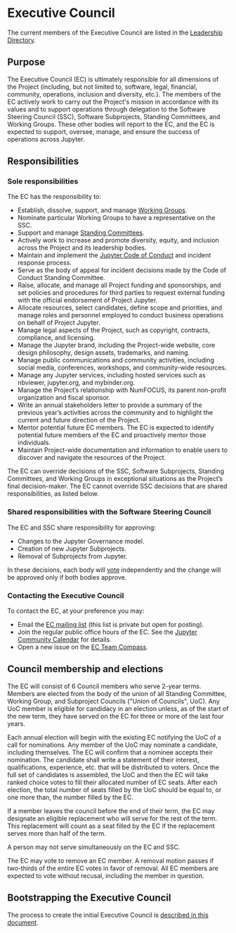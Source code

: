 # Executive Council

The current members of the Executive Council are listed in the [Leadership Directory](people).

## Purpose

The Executive Council (EC) is ultimately responsible for all dimensions of the Project (including, but not limited to, software, legal, financial, community, operations, inclusion and diversity, etc.). The members of the EC actively work to carry out the Project's mission in accordance with its values and to support operations through delegation to the Software Steering Council (SSC), Software Subprojects, Standing Committees, and Working Groups. These other bodies will report to the EC, and the EC is expected to support, oversee, manage, and ensure the success of operations across Jupyter.

## Responsibilities

### Sole responsibilities

The EC has the responsibility to:

- Establish, dissolve, support, and manage [Working Groups](standing_committees_and_working_groups.md#working-groups).
- Nominate particular Working Groups to have a representative on the SSC.
- Support and manage [Standing Committees](standing_committees_and_working_groups.md#standing-committees).
- Actively work to increase and promote diversity, equity, and inclusion across the Project and its leadership bodies.
- Maintain and implement the [Jupyter Code of Conduct](conduct/code_of_conduct.md) and incident response process.
- Serve as the body of appeal for incident decisions made by the Code of Conduct Standing Committee.
- Raise, allocate, and manage all Project funding and sponsorships, and set policies and procedures for third parties to request external funding with the official endorsement of Project Jupyter.
- Allocate resources, select candidates, define scope and priorities, and manage roles and personnel employed to conduct business operations on behalf of Project Jupyter.
- Manage legal aspects of the Project, such as copyright, contracts, compliance, and licensing.
- Manage the Jupyter brand, including the Project-wide website, core design philosophy, design assets, trademarks, and naming.
- Manage public communications and community activities, including social media, conferences, workshops, and community-wide resources.
- Manage any Jupyter services, including hosted services such as nbviewer, jupyter.org, and mybinder.org.
- Manage the Project’s relationship with NumFOCUS, its parent non-profit organization and fiscal sponsor.
- Write an annual stakeholders letter to provide a summary of the previous year’s activities across the community and to highlight the current and future direction of the Project.
- Mentor potential future EC members. The EC is expected to identify potential future members of the EC and proactively mentor those individuals.
- Maintain Project-wide documentation and information to enable users to discover and navigate the resources of the Project.

The EC can override decisions of the SSC, Software Subprojects, Standing Committees, and Working Groups in exceptional situations as the Project’s final decision-maker. The EC cannot override SSC decisions that are shared responsibilities, as listed below.

### Shared responsibilities with the Software Steering Council

The EC and SSC share responsibility for approving:

- Changes to the Jupyter Governance model.
- Creation of new Jupyter Subprojects.
- Removal of Subprojects from Jupyter.

In these decisions, each body will [vote](decision_making.md) independently and the change will be approved only if both bodies approve.

### Contacting the Executive Council

To contact the EC, at your preference you may:

* Email the [EC mailing list](mailto:jupyter-executive-council@googlegroups.com) (this list is private but open for posting).
* Join the regular public office hours of the EC. See the [Jupyter Community Calendar](https://discourse.jupyter.org/t/jupyter-community-calendar/2485) for details.
* Open a new issue on the [EC Team Compass](https://github.com/jupyter/executive-council-team-compass/issues/new).

## Council membership and elections

The EC will consist of 6 Council members who serve 2-year terms. Members are elected from the body of the union of all Standing Committee, Working Group, and Subproject Councils ("Union of Councils", UoC). Any UoC member is eligible for candidacy in an election unless, as of the start of the new term, they have served on the EC for three or more of the last four years.

Each annual election will begin with the existing EC notifying the UoC of a call for nominations. Any member of the UoC may nominate a candidate, including themselves. The EC will confirm that a nominee accepts their nomination. The candidate shall write a statement of their interest, qualifications, experience, etc. that will be distributed to voters. Once the full set of candidates is assembled, the UoC and then the EC will take ranked choice votes to fill their allocated number of EC seats. After each election, the total number of seats filled by the UoC should be equal to, or one more than, the number filled by the EC.

If a member leaves the council before the end of their term, the EC may designate an eligible replacement who will serve for the rest of the term. This replacement will count as a seat filled by the EC if the replacement serves more than half of the term.

A person may not serve simultaneously on the EC and SSC.

The EC may vote to remove an EC member. A removal motion passes if two-thirds of the entire EC votes in favor of removal. All EC members are expected to vote without recusal, including the member in question.

## Bootstrapping the Executive Council

The process to create the initial Executive Council is [described in this document](bootstrapping_executive_council.md).
